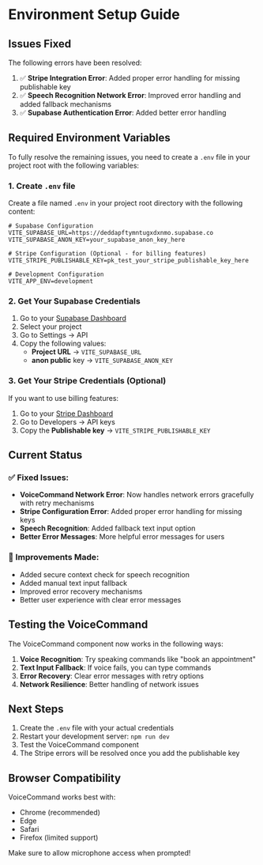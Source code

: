 # Environment Setup Guide

## Issues Fixed

The following errors have been resolved:

1. ✅ **Stripe Integration Error**: Added proper error handling for missing publishable key
2. ✅ **Speech Recognition Network Error**: Improved error handling and added fallback mechanisms
3. ✅ **Supabase Authentication Error**: Added better error handling

## Required Environment Variables

To fully resolve the remaining issues, you need to create a `.env` file in your project root with the following variables:

### 1. Create `.env` file

Create a file named `.env` in your project root directory with the following content:

```env
# Supabase Configuration
VITE_SUPABASE_URL=https://deddapftymntugxdxnmo.supabase.co
VITE_SUPABASE_ANON_KEY=your_supabase_anon_key_here

# Stripe Configuration (Optional - for billing features)
VITE_STRIPE_PUBLISHABLE_KEY=pk_test_your_stripe_publishable_key_here

# Development Configuration
VITE_APP_ENV=development
```

### 2. Get Your Supabase Credentials

1. Go to your [Supabase Dashboard](https://supabase.com/dashboard)
2. Select your project
3. Go to Settings → API
4. Copy the following values:
   - **Project URL** → `VITE_SUPABASE_URL`
   - **anon public** key → `VITE_SUPABASE_ANON_KEY`

### 3. Get Your Stripe Credentials (Optional)

If you want to use billing features:

1. Go to your [Stripe Dashboard](https://dashboard.stripe.com)
2. Go to Developers → API keys
3. Copy the **Publishable key** → `VITE_STRIPE_PUBLISHABLE_KEY`

## Current Status

### ✅ Fixed Issues:
- **VoiceCommand Network Error**: Now handles network errors gracefully with retry mechanisms
- **Stripe Configuration Error**: Added proper error handling for missing keys
- **Speech Recognition**: Added fallback text input option
- **Better Error Messages**: More helpful error messages for users

### 🔧 Improvements Made:
- Added secure context check for speech recognition
- Added manual text input fallback
- Improved error recovery mechanisms
- Better user experience with clear error messages

## Testing the VoiceCommand

The VoiceCommand component now works in the following ways:

1. **Voice Recognition**: Try speaking commands like "book an appointment"
2. **Text Input Fallback**: If voice fails, you can type commands
3. **Error Recovery**: Clear error messages with retry options
4. **Network Resilience**: Better handling of network issues

## Next Steps

1. Create the `.env` file with your actual credentials
2. Restart your development server: `npm run dev`
3. Test the VoiceCommand component
4. The Stripe errors will be resolved once you add the publishable key

## Browser Compatibility

VoiceCommand works best with:
- Chrome (recommended)
- Edge
- Safari
- Firefox (limited support)

Make sure to allow microphone access when prompted!
